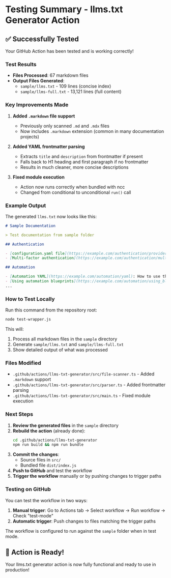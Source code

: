 # Testing Summary - llms.txt Generator Action

## ✅ Successfully Tested

Your GitHub Action has been tested and is working correctly!

### Test Results

- **Files Processed**: 67 markdown files
- **Output Files Generated**:
  - `sample/llms.txt` - 109 lines (concise index)
  - `sample/llms-full.txt` - 13,121 lines (full content)

### Key Improvements Made

1. **Added `.markdown` file support**
   - Previously only scanned `.md` and `.mdx` files
   - Now includes `.markdown` extension (common in many documentation projects)

2. **Added YAML frontmatter parsing**
   - Extracts `title` and `description` from frontmatter if present
   - Falls back to H1 heading and first paragraph if no frontmatter
   - Results in much cleaner, more concise descriptions

3. **Fixed module execution**
   - Action now runs correctly when bundled with ncc
   - Changed from conditional to unconditional `run()` call

### Example Output

The generated `llms.txt` now looks like this:

```markdown
# Sample Documentation

> Test documentation from sample folder

## Authentication

- [configuration.yaml file](https://example.com/authentication/providers): Guide on configuring different authentication providers.
- [Multi-factor authentication](https://example.com/authentication/multi-factor-auth): Guide on configuring different multi-factor authentication modules.

## Automation

- [Automation YAML](https://example.com/automation/yaml): How to use the automation integration with YAML.
- [Using automation blueprints](https://example.com/automation/using_blueprints): How to create automations based off blueprints.
...
```

### How to Test Locally

Run this command from the repository root:

```bash
node test-wrapper.js
```

This will:
1. Process all markdown files in the `sample` directory
2. Generate `sample/llms.txt` and `sample/llms-full.txt`
3. Show detailed output of what was processed

### Files Modified

- `.github/actions/llms-txt-generator/src/file-scanner.ts` - Added `.markdown` support
- `.github/actions/llms-txt-generator/src/parser.ts` - Added frontmatter parsing
- `.github/actions/llms-txt-generator/src/main.ts` - Fixed module execution

### Next Steps

1. **Review the generated files** in the `sample` directory
2. **Rebuild the action** (already done):
   ```bash
   cd .github/actions/llms-txt-generator
   npm run build && npm run bundle
   ```
3. **Commit the changes**:
   - Source files in `src/`
   - Bundled file `dist/index.js`
4. **Push to GitHub** and test the workflow
5. **Trigger the workflow** manually or by pushing changes to trigger paths

### Testing on GitHub

You can test the workflow in two ways:

1. **Manual trigger**: Go to Actions tab → Select workflow → Run workflow → Check "test-mode"
2. **Automatic trigger**: Push changes to files matching the trigger paths

The workflow is configured to run against the `sample` folder when in test mode.

## 🎉 Action is Ready!

Your llms.txt generator action is now fully functional and ready to use in production!

